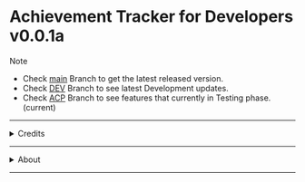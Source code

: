 
# Achievement Tracker for Developers v0.0.1a

> [!NOTE]
> - Check [main](https://github.com/Ege-BULUT/AchievementTrackerForDevelopers/tree/main) Branch to get the latest released version.
> - Check [DEV](https://github.com/Ege-BULUT/AchievementTrackerForDevelopers/tree/DEV) Branch to see latest Development updates.
> - Check [ACP](https://github.com/Ege-BULUT/AchievementTrackerForDevelopers/tree/ACP) Branch to see features that currently in Testing phase. (current)

__________
<details>

<summary>Credits</summary>

### Authors:

* Ege BULUT - [GitHub](https://github.com/Ege-BULUT) | [LinkedIn](https://linkedin.com/in/EgeBULUT) | [Bento](https://bento.me/ege-bulut)

</details>

_______

<details>
<summary>About</summary>

### Project Description:

<p> This project is aims to create a platform that provides a well designed performance & achievement tracking solution 
for the developers. The platform should provide some generic features such as:
</p>
<ol>
<li>Tracking progress of the ongoing projects</li>
<li>Tracking the number of finished/ongoing/abandoned/planned projects.</li>
<li>Tracking the number of solved/unsolved LeetCode problems.</li>
<li>Tracking the number of solved/unsolved HackerRank problems.</li>
<li>And other unplanned future tracking features.</li>
</ol>

### Current Progress of the Project:
- [x] Project Planning
  - [x] Frontend planning & UI Decisions
  - [x] Backend Planning & features
  - [x] Possible future updates
  - [ ] (optional) Technical Research
  - [ ] (optional) Market Research 
- [ ] Basic UI designs & frontend part
  - [ ] Streamlit implementation
  - [ ] Multi-Page structure
  - [ ] Custom Components
  - [ ] Profile Page that shows achievements, trophies and progresses
  - [ ] Login / Sign up feature for future updates (making this project online)
- [ ] Basic backend side developments
  - [ ] Progress adding/removing/editing feature
  - [ ] API integration from GitHub / LeetCode / HackerRank to 1-click import statistics feature.
  - [ ] Save Files : import / export progress using save files
  - [ ] Achievement system : Some generic Trophies for some cases / milestones 
  - [ ] Database implementation for future updates (making this project online)
</details>

_______________
